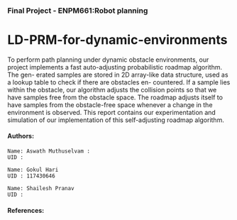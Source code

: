 ###   Final Project -  ENPM661:Robot planning
# LD-PRM-for-dynamic-environments

 To perform path planning under dynamic obstacle environments, our project implements a fast auto-adjusting probabilistic roadmap algorithm. The gen-
erated samples are stored in 2D array-like data structure, used as a lookup table to check if there are obstacles en- countered. If a sample lies within the obstacle, our algorithm adjusts the collision points so that we have samples free from the obstacle space. The roadmap adjusts itself
to have samples from the obstacle-free space whenever a change in the environment is observed. This report contains our experimentation and simulation of our implementation of this self-adjusting roadmap algorithm.



#### Authors:
```
Name: Aswath Muthuselvam :
UID : 
```
```
Name: Gokul Hari
UID : 117430646
```
```
Name: Shailesh Pranav
UID :
```


#### References:
